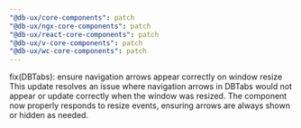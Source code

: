 ```yaml
---
"@db-ux/core-components": patch
"@db-ux/ngx-core-components": patch
"@db-ux/react-core-components": patch
"@db-ux/v-core-components": patch
"@db-ux/wc-core-components": patch
---
```


fix(DBTabs): ensure navigation arrows appear correctly on window resize
This update resolves an issue where navigation arrows in DBTabs would not appear or update correctly when the window was resized. The component now properly responds to resize events, ensuring arrows are always shown or hidden as needed.
